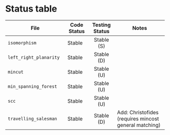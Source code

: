 # Status table

| File                        | Code Status  | Testing Status | Notes |
|-----------------------------|--------------|:--------------:|-------|
|`isomorphism                `| Stable       | Stable (S)     | |
|`left_right_planarity       `| Stable       | Stable (D)     | |
|`mincut                     `| Stable       | Stable (U)     | |
|`min_spanning_forest        `| Stable       | Stable (U)     | |
|`scc                        `| Stable       | Stable (U)     | |
|`travelling_salesman        `| Stable       | Stable (D)     | Add: Christofides (requires mincost general matching) |
